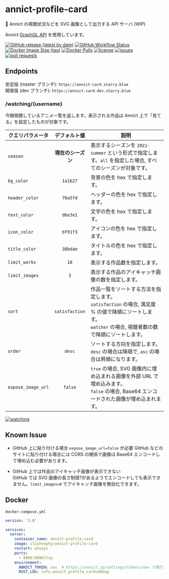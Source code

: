 # annict-profile-card
🔭 Annict の視聴状況などを SVG 画像として出力する API サーバ (WIP)

Annict [GraphQL API](https://developers.annict.jp/graphql-api) を使用しています。

[![GitHub release (latest by date)](https://img.shields.io/github/v/release/SlashNephy/annict-profile-card)](https://github.com/SlashNephy/annict-profile-card/releases)
[![GitHub Workflow Status](https://img.shields.io/github/workflow/status/SlashNephy/annict-profile-card/Docker)](https://hub.docker.com/r/slashnephy/annict-profile-card)
[![Docker Image Size (tag)](https://img.shields.io/docker/image-size/slashnephy/annict-profile-card/latest)](https://hub.docker.com/r/slashnephy/annict-profile-card)
[![Docker Pulls](https://img.shields.io/docker/pulls/slashnephy/annict-profile-card)](https://hub.docker.com/r/slashnephy/annict-profile-card)
[![license](https://img.shields.io/github/license/SlashNephy/annict-profile-card)](https://github.com/SlashNephy/annict-profile-card/blob/master/LICENSE)
[![issues](https://img.shields.io/github/issues/SlashNephy/annict-profile-card)](https://github.com/SlashNephy/annict-profile-card/issues)
[![pull requests](https://img.shields.io/github/issues-pr/SlashNephy/annict-profile-card)](https://github.com/SlashNephy/annict-profile-card/pulls)

## Endpoints

安定版 (master ブランチ): `https://annict-card.starry.blue`  
開発版 (dev ブランチ): `https://annict-card-dev.starry.blue`

### /watching/{username}

今期視聴しているアニメ一覧を返します。表示される作品は Annict 上で「見てる」を設定したものが対象です。

|クエリパラメータ|デフォルト値|説明|
|---|:---:|---|
|`season`|**現在のシーズン**|表示するシーズンを `2021-summer` という形式で指定します。`all` を指定した場合, すべてのシーズンが対象です。|
|`bg_color`|`1a1b27`|背景の色を hex で指定します。|
|`header_color`|`70a5fd`|ヘッダーの色を hex で指定します。|
|`text_color`|`d6e3e1`|文字の色を hex で指定します。|
|`icon_color`|`bf91f3`|アイコンの色を hex で指定します。|
|`title_color`|`38bdae`|タイトルの色を hex で指定します。|
|`limit_works`|`10`| 表示する作品数を指定します。 |
|`limit_images`|`3`| 表示する作品のアイキャッチ画像の数を指定します。 |
|`sort`|`satisfaction`| 作品一覧をソートする方法を指定します。<br>`satisfaction` の場合, 満足度 % の値で降順にソートします。<br>`watcher` の場合, 視聴者数の数で降順にソートします。 |
|`order`|`desc`| ソートする方向を指定します。<br>`desc` の場合は降順で, `asc` の場合は昇順になります。|
|`expose_image_url`|`false`| `true` の場合, SVG 画像内に埋め込まれる画像を外部 URL で埋め込みます。<br>`false` の場合, Base64 エンコードされた画像が埋め込まれます。 |

[![watching](https://annict-card-dev.starry.blue/watching/SlashNephy?limit_images=0)](https://annict-card-dev.starry.blue/watching/SlashNephy)

## Known Issue

- GitHub 上に貼り付ける場合 `expose_image_url=false` が必要
  GitHub などのサイトに貼り付ける場合には CORS の関係で画像は Base64 エンコードして埋め込む必要があります。

- GitHub 上では作品のアイキャッチ画像が表示できない  
  GitHub では SVG 画像の長さ制限?があるようでエンコードしても表示できません。`limit_images=0` でアイキャッチ画像を無効化できます。

## Docker

`docker-compose.yml`

```yaml
version: '3.8'

services:
  server:
    container_name: annict-profile-card
    image: slashnephy/annict-profile-card
    restart: always
    ports:
      - 8080:8080/tcp
    environment:
      ANNICT_TOKEN: xxx  # https://annict.jp/settings/tokens/new で発行できます
      RUST_LOG: info,annict_profile_card=debug
```
